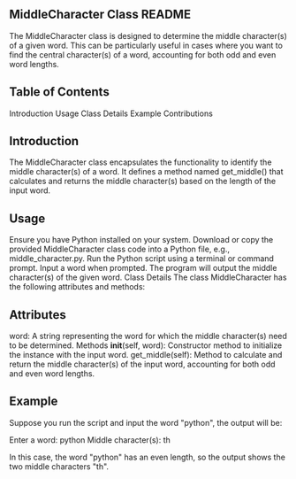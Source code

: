 ## MiddleCharacter Class README


The MiddleCharacter class is designed to determine the middle character(s) of a given word. This can be particularly useful in cases where you want to find the central character(s) of a word, accounting for both odd and even word lengths.

## Table of Contents
Introduction
Usage
Class Details
Example
Contributions

## Introduction
The MiddleCharacter class encapsulates the functionality to identify the middle character(s) of a word. 
It defines a method named get_middle() that calculates and returns the middle character(s) based on the length of the input word.

## Usage
Ensure you have Python installed on your system.
Download or copy the provided MiddleCharacter class code into a Python file, e.g., middle_character.py.
Run the Python script using a terminal or command prompt.
Input a word when prompted.
The program will output the middle character(s) of the given word.
Class Details
The class MiddleCharacter has the following attributes and methods:

## Attributes
word: A string representing the word for which the middle character(s) need to be determined.
Methods
__init__(self, word): Constructor method to initialize the instance with the input word.
get_middle(self): Method to calculate and return the middle character(s) of the input word, accounting for both odd and even word lengths.

## Example
Suppose you run the script and input the word "python", the output will be:

Enter a word: python
Middle character(s): th

In this case, the word "python" has an even length, so the output shows the two middle characters "th".






